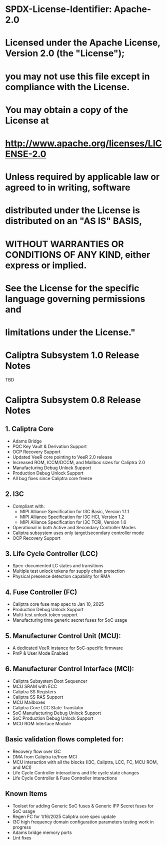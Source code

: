 # SPDX-License-Identifier: Apache-2.0
# 
#
# Licensed under the Apache License, Version 2.0 (the \"License\");
# you may not use this file except in compliance with the License.
# You may obtain a copy of the License at
#
# http://www.apache.org/licenses/LICENSE-2.0
#
# Unless required by applicable law or agreed to in writing, software
# distributed under the License is distributed on an \"AS IS\" BASIS,
# WITHOUT WARRANTIES OR CONDITIONS OF ANY KIND, either express or implied.
# See the License for the specific language governing permissions and
# limitations under the License."

# Caliptra Subsystem 1.0 Release Notes
TBD

# Caliptra Subsystem 0.8 Release Notes

## 1. Caliptra Core
- Adams Bridge
- PQC Key Vault & Derivation Support
- OCP Recovery Support
- Updated VeeR core pointing to VeeR 2.0 release
- Increased ROM, ICCM/DCCM, and Mailbox sizes for Caliptra 2.0
- Manufacturing Debug Unlock Support
- Production Debug Unlock Support
- All bug fixes since Caliptra core freeze

## 2. I3C
- Compliant with:
  - MIPI Alliance Specification for I3C Basic, Version 1.1.1
  - MIPI Alliance Specification for I3C HCI, Version 1.2
  - MIPI Alliance Specification for I3C TCRI, Version 1.0
- Operational in both Active and Secondary Controller Modes
- Caliptra subsystem uses only target/secondary controller mode
- OCP Recovery Support

## 3. Life Cycle Controller (LCC)
- Spec-documented LC states and transitions
- Multiple test unlock tokens for supply chain protection
- Physical presence detection capability for RMA

## 4. Fuse Controller (FC)
- Caliptra core fuse map spec to Jan 10, 2025
- Production Debug Unlock Support
- Multi-test unlock token support
- Manufacturing time generic secret fuses for SoC usage

## 5. Manufacturer Control Unit (MCU):
  - A dedicated VeeR instance for SoC-specific firmware
  - PmP & User Mode Enabled
  
## 6. Manufacturer Control Interface (MCI):
  - Caliptra Subsystem Boot Sequencer
  - MCU SRAM with ECC
  - Caliptra SS Registers
  - Caliptra SS RAS Support
  - MCU Mailboxes
  - Caliptra Core LCC State Translator
  - SoC Manufacturing Debug Unlock Support
  - SoC Production Debug Unlock Support
  - MCU ROM Interface Module
  
## Basic validation flows completed for:
  - Recovery flow over I3C
  - DMA from Caliptra to/from MCI
  - MCU interaction with all the blocks (I3C, Caliptra, LCC, FC, MCU ROM, and MCI)
  - Life Cycle Controller interactions and life cycle state changes
  - Life Cycle Controller & Fuse Controller interactions

## Known Items
- Toolset for adding Generic SoC fuses & Generic IFP Secret fuses for SoC usage
- Regen FC for 1/16/2025 Caliptra core spec update
- I3C high frequency domain configuration parameters testing work in progress 
- Adams bridge memory ports
- Lint fixes

